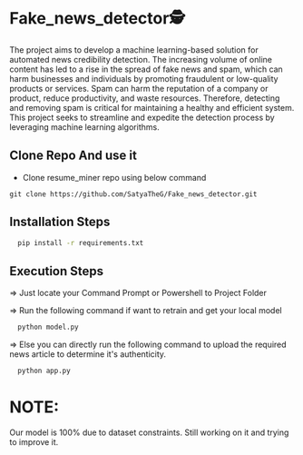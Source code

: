 # Fake_news_detector🕵️
The project aims to develop a machine learning-based solution for automated news credibility detection. The increasing volume of online content has led to a rise in the spread of fake news and spam, which can harm businesses and individuals by promoting fraudulent or low-quality products or services. Spam can harm the reputation of a company or product, reduce productivity, and waste resources. 
Therefore, detecting and removing spam is critical for maintaining a healthy and efficient system. 
This project seeks to streamline and expedite the detection process by leveraging machine learning algorithms.

## Clone Repo And use it
* Clone resume_miner repo using below command
```git
git clone https://github.com/SatyaTheG/Fake_news_detector.git
```

## Installation Steps

```bash
  pip install -r requirements.txt
```

## Execution Steps

=> Just locate your Command Prompt or Powershell to Project Folder

=> Run the following command if want to retrain and get your local model

```bash
  python model.py
```

=> Else you can directly run the following command to upload the required news article to determine it's authenticity.

```bash
  python app.py
```

# NOTE:
Our model is 100% due to dataset constraints. Still working on it and trying to improve it.
